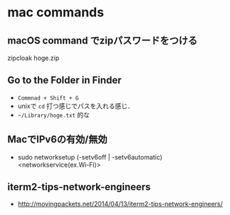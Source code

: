 # mac commands

## macOS command でzipパスワードをつける
zipcloak hoge.zip

## Go to the Folder in Finder
- `Commnad + Shift + G`
- unixで `cd` 打つ感じでパスを入れる感じ．
- `~/Library/hoge.txt` 的な

## MacでIPv6の有効/無効
  - sudo networksetup (-setv6off | -setv6automatic) <networkservice(ex.Wi-Fi)>

## iterm2-tips-network-engineers
  - http://movingpackets.net/2014/04/13/iterm2-tips-network-engineers/
  